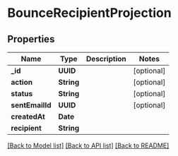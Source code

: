 # BounceRecipientProjection

## Properties
Name | Type | Description | Notes
------------ | ------------- | ------------- | -------------
**_id** | **UUID** |  | [optional] 
**action** | **String** |  | [optional] 
**status** | **String** |  | [optional] 
**sentEmailId** | **UUID** |  | [optional] 
**createdAt** | **Date** |  | 
**recipient** | **String** |  | 

[[Back to Model list]](../README#documentation-for-models) [[Back to API list]](../README#documentation-for-api-endpoints) [[Back to README]](../README)


